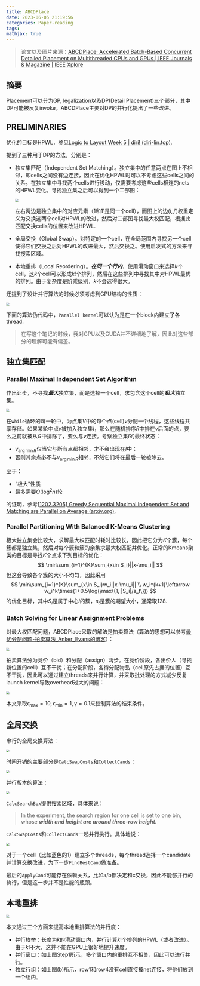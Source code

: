 ```yaml
---
title: ABCDPlace
date: 2023-06-05 21:19:56
categories: Paper-reading
tags:
mathjax: true
---
```


> 论文以及图片来源：[ABCDPlace: Accelerated Batch-Based Concurrent Detailed Placement on Multithreaded CPUs and GPUs | IEEE Journals & Magazine | IEEE Xplore](https://ieeexplore.ieee.org/abstract/document/8982049)

## 摘要

Placement可以分为GP, legalization以及DP(Detail Placement)三个部分，其中DP可能被反复invoke。ABCDPlace主要对DP的并行化提出了一些改进。

## PRELIMINARIES

优化的目标是HPWL，参见[Logic to Layout Week 5 | diri! (diri-lin.top)](https://diri-lin.top/Learning/EDA/Logic-to-Layout-Week-5/#Half-Perimeter-Wirelength-HPWL).

提到了三种用于DP的方法，分别是：

+ 独立集匹配（Independent Set Matching）。独立集中的任意两点在图上不相邻，即cells之间没有边连接，因此在优化HPWL时可以不考虑这些cells之间的关系。在独立集中寻找两个cells进行移动，仅需要考虑这些cells相连的nets的HPWL变化。寻找独立集之后可以得到一个二部图：

  <img src="https://raw.githubusercontent.com/diriLin/blog_img/main/20230605175206.png" style="zoom: 50%;" />

  左右两边是独立集中的对应元素（1和1'是同一个cell），而图上的边$(i,j')$权重定义为交换这两个cell对HPWL的改进，然后对二部图寻找最大权匹配，根据此匹配交换cells的位置来改进HPWL. 

+ 全局交换（Global Swap）。对特定的一个cell，在全局范围内寻找另一个cell使得它们交换之后对HPWL的改进最大，然后交换之。使用启发式的方法来寻找搜索区域。

+ 本地重排（Local Reordering）。***在同一个行内***，使用滑动窗口来选择$k$个cell，这$k$个cell可以形成$k!$个排列，然后在这些排列中寻找其中对HPWL最优的排列。由于复杂度是阶乘级别，$k$不会选得很大。

还提到了设计并行算法的时候必须考虑到GPU结构的性质：

<img src="https://raw.githubusercontent.com/diriLin/blog_img/main/20230606112656.png" style="zoom:50%;"/>

下面的算法伪代码中，`Parallel kernel`可以认为是在一个block内建立了各thread.

> 在写这个笔记的时候，我对GPU以及CUDA并不详细地了解，因此对这些部分的理解可能有偏差。

## 独立集匹配

### Parallel Maximal Independent Set Algorithm

作出让步，不寻找***最大***独立集，而是选择一个cell，求包含这个cell的***极大***独立集。

<img src="https://raw.githubusercontent.com/diriLin/blog_img/main/20230605165526.png" style="zoom: 50%;" />

在`while`循环的每一轮中，为点集$V$中的每个点(cell)$v$分配一个线程，这些线程共享存储。如果某轮中点$v$被加入独立集$I$，那么在随机排序$R$中排在$v$后面的点，要么之前就被从$G$中排除了，要么与$v$连接。考察独立集$I$的最终状态：
+ $v_{\arg\min R}$仅当它与所有点都相邻，才不会出现在$I$中；
+ 否则其余点必不与$v_{\arg\min R}$相邻，不然它们将在最后一轮被除去。

至于：
  + “极大”性质
  + 最多需要$O(\log^2n)$轮

的证明，参考[[1202.3205\] Greedy Sequential Maximal Independent Set and Matching are Parallel on Average (arxiv.org)](https://arxiv.org/abs/1202.3205). 

### Parallel Partitioning With Balanced K-Means Clustering

极大独立集会比较大，求解最大权匹配时耗时比较长，因此把它分为$K$个簇，每个簇都是独立集，然后对每个簇和簇的余集求最大权匹配并优化。正常的Kmeans聚类的目标是寻找$K$​个点求下列目标的优化：
$$
\min\sum_{i=1}^{K}\sum_{x\in S_i}||x-\mu_i||
$$
但这会导致各个簇的大小不均匀，因此采用
$$
\min\sum_{i=1}^{K}\sum_{x\in S_i}w_i||x-\mu_i|| \\
w_i^{k+1}\leftarrow w_i^k\times(1+0.5\log(\max\{1, |S_i|/s_t\}))
$$
的优化目标，其中$S_i$是属于中心$i$的簇，$s_t$是簇的期望大小，通常取128.

### Batch Solving for Linear Assignment Problems

对最大权匹配问题，ABCDPlace采取的解法是拍卖算法（算法的思想可以参考[最优分配问题-拍卖算法_Anker_Evans的博客](https://blog.csdn.net/Anker_Evans/article/details/106539488)）：

<img src="https://raw.githubusercontent.com/diriLin/blog_img/main/20230606115342.png" style="zoom: 50%;" />

拍卖算法分为竞价（bid）和分配（assign）两步。在竞价阶段，各出价人（寻找新位置的cell）互不干扰；在分配阶段，各待分配物品（cell原先占据的位置）互不干扰，因此可以通过建立threads来并行计算，并采取批处理的方式减少反复launch kernel导致overhead过大的问题：

<img src="https://raw.githubusercontent.com/diriLin/blog_img/main/20230606142410.png" style="zoom:50%;" />

本文采取$\epsilon_{\max}=10, \epsilon_{\min}=1, \gamma=0.1$来控制算法的结束条件。

## 全局交换

串行的全局交换算法：

<img src="https://raw.githubusercontent.com/diriLin/blog_img/main/20230606211151.png" style="zoom:50%;" />

时间开销的主要部分是`CalcSwapCosts`和`CollectCands`：

<img src="https://raw.githubusercontent.com/diriLin/blog_img/main/20230607162449.png" style="zoom:50%;" />

并行版本的算法：

<img src="https://raw.githubusercontent.com/diriLin/blog_img/main/20230606211911.png" style="zoom:50%;" />

`CalcSearchBox`提供搜索区域，具体来说：

> In the experiment, the search region for one cell is set to one bin, whose ***width and height are around three-row height.***

`CalcSwapCosts`和`CollectCands`一起并行执行。具体地说：

<img src="https://raw.githubusercontent.com/diriLin/blog_img/main/20230606212527.png" style="zoom:50%;" />

对于一个cell（比如蓝色的1）建立多个threads，每个thread选择一个candidate并计算交换改进，为下一步`FindBestCand`做准备。

最后的`ApplyCand`可能存在依赖关系，比如a/b都决定和c交换，因此不能够并行的执行，但是这一步并不是性能的瓶颈。

## 本地重排

<img src="https://raw.githubusercontent.com/diriLin/blog_img/main/20230607162735.png" style="zoom:50%;" />

本文通过三个方面来提高本地重排算法的并行度：

+ 并行枚举：长度为$k$的滑动窗口内，并行计算$k!$个排列的HPWL（或者改进）。由于$k!$不大，这并不能在GPU上很好地提升速度。
+ 并行窗口：如上图Step1所示，多个窗口内的重排互不相关，因此可以进行并行。
+ 独立行组：如上图(b)所示，row1和row4没有cell直接被net连接，将他们放到一个组内。

